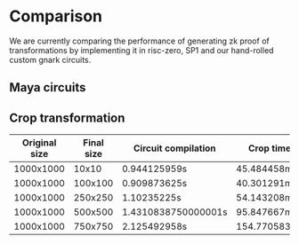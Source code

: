 # Comparison

We are currently comparing the performance of generating zk proof of transformations by implementing it
in risc-zero, SP1 and our hand-rolled custom gnark circuits.

## Maya circuits

## Crop transformation

| Original size | Final size | Circuit compilation | Crop time   | Proving       |
|---------------|------------|---------------|-------------|---------------|
| 1000x1000     | 10x10      | 0.944125959s | 45.484458ms | 16.449535208s |
| 1000x1000     | 100x100    | 0.909873625s | 40.301291ms | 20.899984083s |
| 1000x1000     | 250x250    | 1.10235225s | 54.143208ms | 32.518697042s |
| 1000x1000     | 500x500    |1.4310838750000001s | 95.847667ms | 61.816334333s |
| 1000x1000     | 750x750    | 2.125492958s | 154.770583ms | 108.671270792s |
